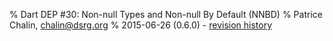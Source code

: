 % Dart DEP #30: Non-null Types and Non-null By Default (NNBD)
% Patrice Chalin, [chalin@dsrg.org](mailto:chalin@dsrg.org)
% 2015-06-26 (0.6.0) - [revision history](#revision-history)

